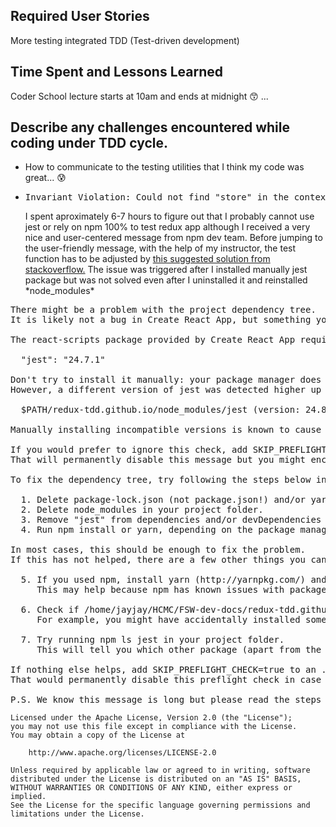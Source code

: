 

## Required User Stories

More testing integrated TDD (Test-driven development)

## Time Spent and Lessons Learned
Coder School lecture starts at 10am and ends at midnight :kissing_smiling_eyes: ...

## Describe any challenges encountered while coding under TDD cycle.
* How to communicate to the testing utilities that I think my code was great... :cold_sweat:
* <pre>Invariant Violation: Could not find "store" in the context of "Connect(Counter)". Either wrap the root component in a <Provider>, or pass a custom React context provider to <Provider> and the corresponding React context consumer to Connect(Counter) in connect options.</pre>I spent aproximately 6-7 hours to figure out that I probably cannot use jest or rely on npm 100% to test redux app although I received a very nice and user-centered message from npm dev team. Before jumping to the user-friendly message, with the help of my instructor, the test function has to be adjusted by <a href="https://stackoverflow.com/questions/36211739/invariant-violation-could-not-find-store-in-either-the-context-or-props-of-c"> this suggested solution from stackoverflow.</a> The issue was triggered after I installed manually jest package but was not solved even after I uninstalled it and reinstalled *node_modules*
<pre>There might be a problem with the project dependency tree.
It is likely not a bug in Create React App, but something you need to fix locally.

The react-scripts package provided by Create React App requires a dependency:

  "jest": "24.7.1"

Don't try to install it manually: your package manager does it automatically.
However, a different version of jest was detected higher up in the tree:

  $PATH/redux-tdd.github.io/node_modules/jest (version: 24.8.0) 

Manually installing incompatible versions is known to cause hard-to-debug issues.

If you would prefer to ignore this check, add SKIP_PREFLIGHT_CHECK=true to an .env file in your project.
That will permanently disable this message but you might encounter other issues.

To fix the dependency tree, try following the steps below in the exact order:

  1. Delete package-lock.json (not package.json!) and/or yarn.lock in your project folder.
  2. Delete node_modules in your project folder.
  3. Remove "jest" from dependencies and/or devDependencies in the package.json file in your project folder.
  4. Run npm install or yarn, depending on the package manager you use.

In most cases, this should be enough to fix the problem.
If this has not helped, there are a few other things you can try:

  5. If you used npm, install yarn (http://yarnpkg.com/) and repeat the above steps with it instead.
     This may help because npm has known issues with package hoisting which may get resolved in future versions.

  6. Check if /home/jayjay/HCMC/FSW-dev-docs/redux-tdd.github.io/node_modules/jest is outside your project directory.
     For example, you might have accidentally installed something in your home folder.

  7. Try running npm ls jest in your project folder.
     This will tell you which other package (apart from the expected react-scripts) installed jest.

If nothing else helps, add SKIP_PREFLIGHT_CHECK=true to an .env file in your project.
That would permanently disable this preflight check in case you want to proceed anyway.

P.S. We know this message is long but please read the steps above :-) We hope you find them helpful!</pre>


    Licensed under the Apache License, Version 2.0 (the "License");
    you may not use this file except in compliance with the License.
    You may obtain a copy of the License at

        http://www.apache.org/licenses/LICENSE-2.0

    Unless required by applicable law or agreed to in writing, software
    distributed under the License is distributed on an "AS IS" BASIS,
    WITHOUT WARRANTIES OR CONDITIONS OF ANY KIND, either express or implied.
    See the License for the specific language governing permissions and
    limitations under the License.
